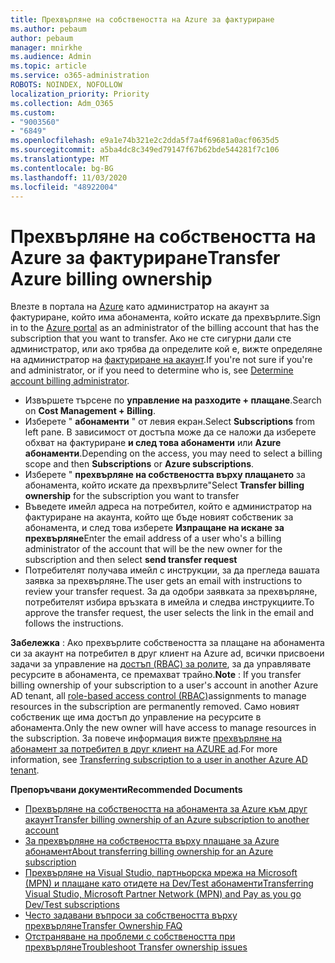 ```yaml
---
title: Прехвърляне на собствеността на Azure за фактуриране
ms.author: pebaum
author: pebaum
manager: mnirkhe
ms.audience: Admin
ms.topic: article
ms.service: o365-administration
ROBOTS: NOINDEX, NOFOLLOW
localization_priority: Priority
ms.collection: Adm_O365
ms.custom:
- "9003560"
- "6849"
ms.openlocfilehash: e9a1e74b321e2c2dda5f7a4f69681a0acf0635d5
ms.sourcegitcommit: a5ba4dc8c349ed79147f67b62bde544281f7c106
ms.translationtype: MT
ms.contentlocale: bg-BG
ms.lasthandoff: 11/03/2020
ms.locfileid: "48922004"
---
```

# <a name="transfer-azure-billing-ownership"></a><span data-ttu-id="b7f21-102">Прехвърляне на собствеността на Azure за фактуриране</span><span class="sxs-lookup"><span data-stu-id="b7f21-102">Transfer Azure billing ownership</span></span>

<span data-ttu-id="b7f21-103">Влезте в портала на [Azure](https://portal.azure.com/) като администратор на акаунт за фактуриране, който има абонамента, който искате да прехвърлите.</span><span class="sxs-lookup"><span data-stu-id="b7f21-103">Sign in to the [Azure portal](https://portal.azure.com/) as an administrator of the billing account that has the subscription that you want to transfer.</span></span> <span data-ttu-id="b7f21-104">Ако не сте сигурни дали сте администратор, или ако трябва да определите кой е, вижте определяне на администратор на [фактуриране на акаунт](https://docs.microsoft.com/azure/cost-management-billing/understand/subscription-transfer#whoisaa).</span><span class="sxs-lookup"><span data-stu-id="b7f21-104">If you're not sure if you're and administrator, or if you need to determine who is, see [Determine account billing administrator](https://docs.microsoft.com/azure/cost-management-billing/understand/subscription-transfer#whoisaa).</span></span>

- <span data-ttu-id="b7f21-105">Извършете търсене по **управление на разходите + плащане**.</span><span class="sxs-lookup"><span data-stu-id="b7f21-105">Search on **Cost Management + Billing**.</span></span>
- <span data-ttu-id="b7f21-106">Изберете " **абонаменти** " от левия екран.</span><span class="sxs-lookup"><span data-stu-id="b7f21-106">Select **Subscriptions** from left pane.</span></span> <span data-ttu-id="b7f21-107">В зависимост от достъпа може да се наложи да изберете обхват на фактуриране **и след това абонаменти** или **Azure абонаменти**.</span><span class="sxs-lookup"><span data-stu-id="b7f21-107">Depending on the access, you may need to select a billing scope and then **Subscriptions** or **Azure subscriptions**.</span></span>
- <span data-ttu-id="b7f21-108">Изберете " **прехвърляне на собствеността върху плащането** за абонамента, който искате да прехвърлите"</span><span class="sxs-lookup"><span data-stu-id="b7f21-108">Select **Transfer billing ownership** for the subscription you want to transfer</span></span>
- <span data-ttu-id="b7f21-109">Въведете имейл адреса на потребител, който е администратор на фактуриране на акаунта, който ще бъде новият собственик за абонамента, и след това изберете **Изпращане на искане за прехвърляне**</span><span class="sxs-lookup"><span data-stu-id="b7f21-109">Enter the email address of a user who's a billing administrator of the account that will be the new owner for the subscription and then select **send transfer request**</span></span>
- <span data-ttu-id="b7f21-110">Потребителят получава имейл с инструкции, за да прегледа вашата заявка за прехвърляне.</span><span class="sxs-lookup"><span data-stu-id="b7f21-110">The user gets an email with instructions to review your transfer request.</span></span> <span data-ttu-id="b7f21-111">За да одобри заявката за прехвърляне, потребителят избира връзката в имейла и следва инструкциите.</span><span class="sxs-lookup"><span data-stu-id="b7f21-111">To approve the transfer request, the user selects the link in the email and follows the instructions.</span></span>

<span data-ttu-id="b7f21-112">**Забележка** : Ако прехвърлите собствеността за плащане на абонамента си за акаунт на потребител в друг клиент на Azure ad, всички присвоени задачи за управление на [достъп (RBAC) за ролите](https://docs.microsoft.com/azure/role-based-access-control/overview?WT.mc_id=Portal-Microsoft_Azure_Support), за да управлявате ресурсите в абонамента, се премахват трайно.</span><span class="sxs-lookup"><span data-stu-id="b7f21-112">**Note** : If you transfer billing ownership of your subscription to a user's account in another Azure AD tenant, all [role-based access control (RBAC)](https://docs.microsoft.com/azure/role-based-access-control/overview?WT.mc_id=Portal-Microsoft_Azure_Support)assignments to manage resources in the subscription are permanently removed.</span></span> <span data-ttu-id="b7f21-113">Само новият собственик ще има достъп до управление на ресурсите в абонамента.</span><span class="sxs-lookup"><span data-stu-id="b7f21-113">Only the new owner will have access to manage resources in the subscription.</span></span> <span data-ttu-id="b7f21-114">За повече информация вижте [прехвърляне на абонамент за потребител в друг клиент на AZURE ad](https://docs.microsoft.com/azure/active-directory/managed-identities-azure-resources/known-issues?WT.mc_id=Portal-Microsoft_Azure_Support).</span><span class="sxs-lookup"><span data-stu-id="b7f21-114">For more information, see [Transferring subscription to a user in another Azure AD tenant](https://docs.microsoft.com/azure/active-directory/managed-identities-azure-resources/known-issues?WT.mc_id=Portal-Microsoft_Azure_Support).</span></span>

<span data-ttu-id="b7f21-115">**Препоръчвани документи**</span><span class="sxs-lookup"><span data-stu-id="b7f21-115">**Recommended Documents**</span></span>

- [<span data-ttu-id="b7f21-116">Прехвърляне на собствеността на абонамента за Azure към друг акаунт</span><span class="sxs-lookup"><span data-stu-id="b7f21-116">Transfer billing ownership of an Azure subscription to another account</span></span>](https://docs.microsoft.com/azure/cost-management-billing/manage/billing-subscription-transfer)
- [<span data-ttu-id="b7f21-117">За прехвърляне на собствеността върху плащане за Azure абонамент</span><span class="sxs-lookup"><span data-stu-id="b7f21-117">About transferring billing ownership for an Azure subscription</span></span>](https://docs.microsoft.com//azure/cost-management-billing/understand/subscription-transfer)
- [<span data-ttu-id="b7f21-118">Прехвърляне на Visual Studio, партньорска мрежа на Microsoft (MPN) и плащане като отидете на Dev/Test абонаменти</span><span class="sxs-lookup"><span data-stu-id="b7f21-118">Transferring Visual Studio, Microsoft Partner Network (MPN) and Pay as you go Dev/Test subscriptions</span></span>](https://docs.microsoft.com/azure/billing/billing-subscription-transfer?WT.mc_id=Portal-Microsoft_Azure_Support#transferring-visual-studio-microsoft-partner-network-mpn-and-pay-as-you-go-devtest-subscriptions)
- [<span data-ttu-id="b7f21-119">Често задавани въпроси за собствеността върху прехвърляне</span><span class="sxs-lookup"><span data-stu-id="b7f21-119">Transfer Ownership FAQ</span></span>](https://docs.microsoft.com/azure/billing/billing-subscription-transfer?WT.mc_id=Portal-Microsoft_Azure_Support#frequently-asked-questions-faq-for-senders)
- [<span data-ttu-id="b7f21-120">Отстраняване на проблеми с собствеността при прехвърляне</span><span class="sxs-lookup"><span data-stu-id="b7f21-120">Troubleshoot Transfer ownership issues</span></span>](https://docs.microsoft.com/azure/billing/billing-subscription-transfer?WT.mc_id=Portal-Microsoft_Azure_Support#troubleshooting)

